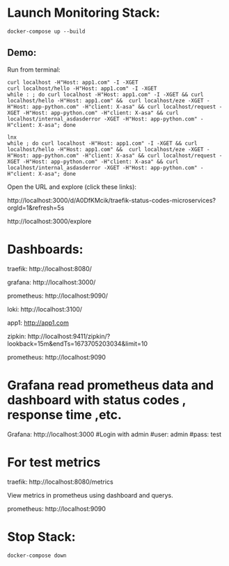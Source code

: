 # Launch Monitoring Stack: 
```
docker-compose up --build
```

## Demo:

Run from terminal:

```
curl localhost -H"Host: app1.com" -I -XGET
curl localhost/hello -H"Host: app1.com" -I -XGET
while : ; do curl localhost -H"Host: app1.com" -I -XGET && curl localhost/hello -H"Host: app1.com" &&  curl localhost/eze -XGET -H"Host: app-python.com" -H"client: X-asa" && curl localhost/request -XGET -H"Host: app-python.com" -H"client: X-asa" && curl localhost/internal_asdasderror -XGET -H"Host: app-python.com" -H"client: X-asa"; done

lnx
while ; do curl localhost -H"Host: app1.com" -I -XGET && curl localhost/hello -H"Host: app1.com" &&  curl localhost/eze -XGET -H"Host: app-python.com" -H"client: X-asa" && curl localhost/request -XGET -H"Host: app-python.com" -H"client: X-asa" && curl localhost/internal_asdasderror -XGET -H"Host: app-python.com" -H"client: X-asa"; done

```

Open the URL and explore (click these links):

http://localhost:3000/d/A0DfKMcik/traefik-status-codes-microservices?orgId=1&refresh=5s

http://localhost:3000/explore


# Dashboards:

traefik: http://localhost:8080/

grafana: http://localhost:3000/

prometheus: http://localhost:9090/

loki: http://localhost:3100/

app1: http://app1.com

zipkin: http://localhost:9411/zipkin/?lookback=15m&endTs=1673705203034&limit=10

prometheus: http://localhost:9090


# Grafana read prometheus data and dashboard with status codes , response time ,etc.

Grafana: http://localhost:3000 #Login with admin #user: admin #pass: test

# For test metrics
traefik: http://localhost:8080/metrics

View metrics in prometheus using dashboard and querys.

prometheus: http://localhost:9090


# Stop Stack:
```
docker-compose down
```
